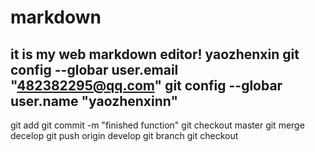 # markdown
it is my web markdown editor!
yaozhenxin
git config --globar user.email "482382295@qq.com"
git config --globar user.name "yaozhenxinn"
---
git add
git commit -m "finished function"
git checkout master 
git merge decelop
git push origin develop 
git branch
git checkout